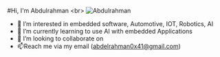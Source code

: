 #Hi, I'm Abdulrahman
<br\>
![Abdulrahman](https://i.gifer.com/A7xU.gif)

- 👀 I’m interested in embedded software, Automotive, IOT, Robotics, AI
- 🌱 I’m currently learning to use AI with embedded Applications
- 💞️ I’m looking to collaborate on
- 📫Reach me via my email (abdelrahman0x41@gmail.com)

<!---
abdo0x41/abdo0x41 is a ✨ special ✨ repository because its `README.md` (this file) appears on your GitHub profile.
You can click the Preview link to take a look at your changes.
--->
